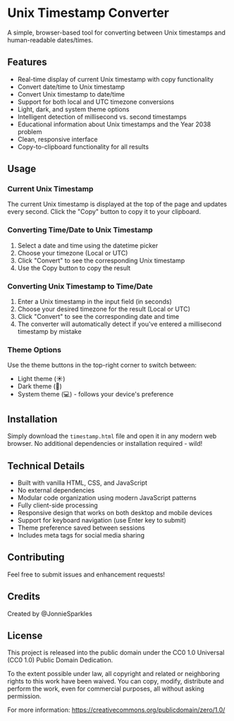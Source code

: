 # Unix Timestamp Converter

A simple, browser-based tool for converting between Unix timestamps and human-readable dates/times.

## Features

- Real-time display of current Unix timestamp with copy functionality
- Convert date/time to Unix timestamp
- Convert Unix timestamp to date/time
- Support for both local and UTC timezone conversions
- Light, dark, and system theme options
- Intelligent detection of millisecond vs. second timestamps
- Educational information about Unix timestamps and the Year 2038 problem
- Clean, responsive interface
- Copy-to-clipboard functionality for all results

## Usage

### Current Unix Timestamp
The current Unix timestamp is displayed at the top of the page and updates every second. Click the "Copy" button to copy it to your clipboard.

### Converting Time/Date to Unix Timestamp
1. Select a date and time using the datetime picker
2. Choose your timezone (Local or UTC)
3. Click "Convert" to see the corresponding Unix timestamp
4. Use the Copy button to copy the result

### Converting Unix Timestamp to Time/Date
1. Enter a Unix timestamp in the input field (in seconds)
2. Choose your desired timezone for the result (Local or UTC)
3. Click "Convert" to see the corresponding date and time
4. The converter will automatically detect if you've entered a millisecond timestamp by mistake

### Theme Options
Use the theme buttons in the top-right corner to switch between:
- Light theme (☀️)
- Dark theme (🌙)
- System theme (💻) - follows your device's preference

## Installation

Simply download the `timestamp.html` file and open it in any modern web browser. No additional dependencies or installation required - wild!

## Technical Details

- Built with vanilla HTML, CSS, and JavaScript
- No external dependencies
- Modular code organization using modern JavaScript patterns
- Fully client-side processing
- Responsive design that works on both desktop and mobile devices
- Support for keyboard navigation (use Enter key to submit)
- Theme preference saved between sessions
- Includes meta tags for social media sharing

## Contributing

Feel free to submit issues and enhancement requests!

## Credits

Created by @JonnieSparkles

## License

This project is released into the public domain under the CC0 1.0 Universal (CC0 1.0) Public Domain Dedication.

To the extent possible under law, all copyright and related or neighboring rights to this work have been waived. You can copy, modify, distribute and perform the work, even for commercial purposes, all without asking permission.

For more information: https://creativecommons.org/publicdomain/zero/1.0/
